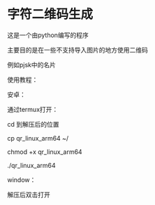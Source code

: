 # 字符二维码生成



这是一个由python编写的程序

主要目的是在一些不支持导入图片的地方使用二维码

例如pjsk中的名片

使用教程：

安卓：

通过termux打开：

cd 到解压后的位置

cp qr_linux_arm64 ~/

chmod +x qr_linux_arm64

./qr_linux_arm64

window：

解压后双击打开
